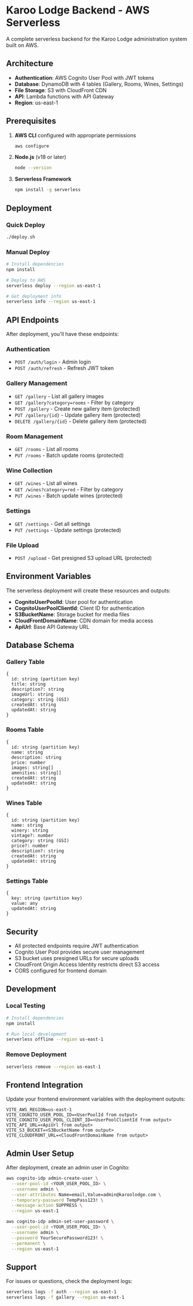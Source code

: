 # Karoo Lodge Backend - AWS Serverless

A complete serverless backend for the Karoo Lodge administration system built on AWS.

## Architecture

- **Authentication**: AWS Cognito User Pool with JWT tokens
- **Database**: DynamoDB with 4 tables (Gallery, Rooms, Wines, Settings)
- **File Storage**: S3 with CloudFront CDN
- **API**: Lambda functions with API Gateway
- **Region**: us-east-1

## Prerequisites

1. **AWS CLI** configured with appropriate permissions
   ```bash
   aws configure
   ```

2. **Node.js** (v18 or later)
   ```bash
   node --version
   ```

3. **Serverless Framework**
   ```bash
   npm install -g serverless
   ```

## Deployment

### Quick Deploy
```bash
./deploy.sh
```

### Manual Deploy
```bash
# Install dependencies
npm install

# Deploy to AWS
serverless deploy --region us-east-1

# Get deployment info
serverless info --region us-east-1
```

## API Endpoints

After deployment, you'll have these endpoints:

### Authentication
- `POST /auth/login` - Admin login
- `POST /auth/refresh` - Refresh JWT token

### Gallery Management
- `GET /gallery` - List all gallery images
- `GET /gallery?category=rooms` - Filter by category
- `POST /gallery` - Create new gallery item (protected)
- `PUT /gallery/{id}` - Update gallery item (protected)
- `DELETE /gallery/{id}` - Delete gallery item (protected)

### Room Management
- `GET /rooms` - List all rooms
- `PUT /rooms` - Batch update rooms (protected)

### Wine Collection
- `GET /wines` - List all wines
- `GET /wines?category=red` - Filter by category
- `PUT /wines` - Batch update wines (protected)

### Settings
- `GET /settings` - Get all settings
- `PUT /settings` - Update settings (protected)

### File Upload
- `POST /upload` - Get presigned S3 upload URL (protected)

## Environment Variables

The serverless deployment will create these resources and outputs:

- **CognitoUserPoolId**: User pool for authentication
- **CognitoUserPoolClientId**: Client ID for authentication
- **S3BucketName**: Storage bucket for media files
- **CloudFrontDomainName**: CDN domain for media access
- **ApiUrl**: Base API Gateway URL

## Database Schema

### Gallery Table
```
{
  id: string (partition key)
  title: string
  description?: string
  imageUrl: string
  category: string (GSI)
  createdAt: string
  updatedAt: string
}
```

### Rooms Table
```
{
  id: string (partition key)
  name: string
  description: string
  price: number
  images: string[]
  amenities: string[]
  createdAt: string
  updatedAt: string
}
```

### Wines Table
```
{
  id: string (partition key)
  name: string
  winery: string
  vintage?: number
  category: string (GSI)
  price?: number
  description?: string
  createdAt: string
  updatedAt: string
}
```

### Settings Table
```
{
  key: string (partition key)
  value: any
  updatedAt: string
}
```

## Security

- All protected endpoints require JWT authentication
- Cognito User Pool provides secure user management
- S3 bucket uses presigned URLs for secure uploads
- CloudFront Origin Access Identity restricts direct S3 access
- CORS configured for frontend domain

## Development

### Local Testing
```bash
# Install dependencies
npm install

# Run local development
serverless offline --region us-east-1
```

### Remove Deployment
```bash
serverless remove --region us-east-1
```

## Frontend Integration

Update your frontend environment variables with the deployment outputs:

```env
VITE_AWS_REGION=us-east-1
VITE_COGNITO_USER_POOL_ID=<UserPoolId from output>
VITE_COGNITO_USER_POOL_CLIENT_ID=<UserPoolClientId from output>
VITE_API_URL=<ApiUrl from output>
VITE_S3_BUCKET=<S3BucketName from output>
VITE_CLOUDFRONT_URL=<CloudFrontDomainName from output>
```

## Admin User Setup

After deployment, create an admin user in Cognito:

```bash
aws cognito-idp admin-create-user \
  --user-pool-id <YOUR_USER_POOL_ID> \
  --username admin \
  --user-attributes Name=email,Value=admin@karoolodge.com \
  --temporary-password TempPass123! \
  --message-action SUPPRESS \
  --region us-east-1

aws cognito-idp admin-set-user-password \
  --user-pool-id <YOUR_USER_POOL_ID> \
  --username admin \
  --password YourSecurePassword123! \
  --permanent \
  --region us-east-1
```

## Support

For issues or questions, check the deployment logs:

```bash
serverless logs -f auth --region us-east-1
serverless logs -f gallery --region us-east-1
```
